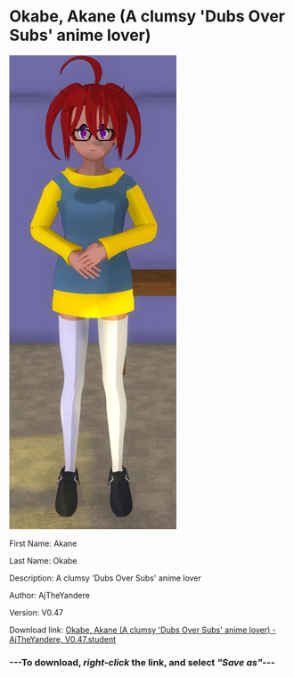 # Okabe, Akane (A clumsy 'Dubs Over Subs' anime lover)

<img src="https://raw.githubusercontent.com/Arbiter1223/Daigaku-Gurashi-Custom-Students/master/Students/Files/Okabe%2C%20Akane%20(A%20clumsy%20'Dubs%20Over%20Subs'%20anime%20lover).png" title="Okabe, Akane (A clumsy 'Dubs Over Subs' anime lover) - AjTheYandere, V0.47">

First Name: Akane

Last Name: Okabe

Description: A clumsy 'Dubs Over Subs' anime lover

Author: AjTheYandere

Version: V0.47

Download link: <a href="https://raw.githubusercontent.com/Arbiter1223/Daigaku-Gurashi-Custom-Students/master/Students/Files/Okabe%2C%20Akane%20(A%20clumsy%20'Dubs%20Over%20Subs'%20anime%20lover)%20-%20AjTheYandere%2C%20V0.47.student">Okabe, Akane (A clumsy 'Dubs Over Subs' anime lover) - AjTheYandere, V0.47.student</a>

### ---**To download, _right-click_ the link, and select _"Save as"_**---
